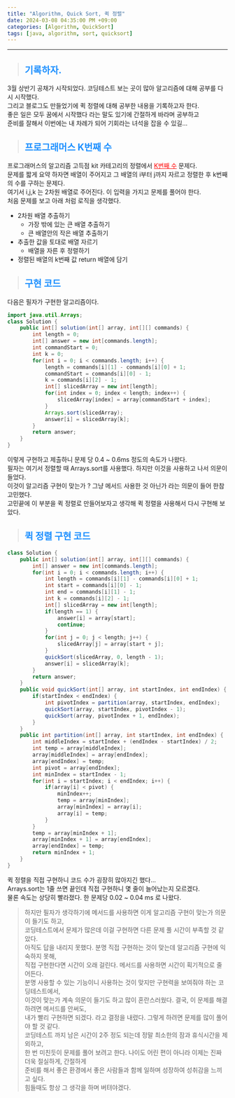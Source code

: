 ```yaml
---
title: "Algorithm, Quick Sort, 퀵 정렬"
date: 2024-03-08 04:35:00 PM +09:00
categories: [Algorithm, QuickSort]
tags: [java, algorithm, sort, quicksort]
---
```

***

>## <span style='color:#1E90FF'>기록하자.</span>
3월 상반기 공채가 시작되었다. 코딩테스트 보는 곳이 많아 알고리즘에 대해 공부를 다시 시작했다. <br>
그리고 블로그도 만들었기에 퀵 정렬에 대해 공부한 내용을 기록하고자 한다. <br>
좋은 일은 모두 꿈에서 시작했다 라는 말도 있기에 간절하게 바라며 공부하고 <br>
준비를 잘해서 이번에는 내 차례가 되어 기회라는 녀석을 잡을 수 있길...

>## <span style='color:#1E90FF'>프로그래머스 K번째 수</span>
프로그래머스의 알고리즘 고득점 kit 카테고리의 정렬에서 <a href='https://school.programmers.co.kr/learn/courses/30/parts/12198' target='_blank' style='color:red'>K번째 수</a> 문제다. <br>
문제를 짧게 요약 하자면 배열이 주어지고 그 배열의 i부터 j까지 자르고 정렬한 후 k번째의 수를 구하는 문제다. <br>
여기서 i,j,k 는 2차원 배열로 주어진다. 이 입력을 가지고 문제를 풀어야 한다. <br>
처음 문제를 보고 아래 처럼 로직을 생각했다. <br>
- 2차원 배열 추출하기
    - 가장 밖에 있는 큰 배열 추출하기
    - 큰 배열안의 작은 배열 추출하기
- 추출한 값을 토대로 배열 자르기
    - 배열을 자른 후 정렬하기
- 정렬된 배열의 k번째 값 return 배열에 담기 <br>

>## <span style='color:#1E90FF'>구현 코드</span>
다음은 필자가 구현한 알고리즘이다.
```java
import java.util.Arrays;
class Solution {
    public int[] solution(int[] array, int[][] commands) {
        int length = 0;
        int[] answer = new int[commands.length];
        int commandStart = 0;
        int k = 0;
        for(int i = 0; i < commands.length; i++) {
            length = commands[i][1] - commands[i][0] + 1;
            commandStart = commands[i][0] - 1;
            k = commands[i][2] - 1;
            int[] slicedArray = new int[length];
            for(int index = 0; index < length; index++) {
                slicedArray[index] = array[commandStart + index];
            }
            Arrays.sort(slicedArray);
            answer[i] = slicedArray[k];
        }
        return answer;
    }
}
```
이렇게 구현하고 제출하니 문제 당 0.4 ~ 0.6ms 정도의 속도가 나왔다. <br>
필자는 여기서 정렬할 때 Arrays.sort를 사용했다. 하지만 이것을 사용하고 나서 의문이 들었다. <br>
이것이 알고리즘 구현이 맞는가 ? 그냥 메서드 사용한 것 아닌가 라는 의문이 들어 한참 고민했다. <br>
고민끝에 이 부분을 퀵 정렬로 만들어보자고 생각해 퀵 정렬을 사용해서 다시 구현해 보았다.

>## <span style='color:#1E90FF'>퀵 정렬 구현 코드</span>
```java
class Solution {
    public int[] solution(int[] array, int[][] commands) {
        int[] answer = new int[commands.length];
        for(int i = 0; i < commands.length; i++) {
            int length = commands[i][1] - commands[i][0] + 1;
            int start = commands[i][0] - 1;
            int end = commands[i][1] - 1;
            int k = commands[i][2] - 1;
            int[] slicedArray = new int[length];
            if(length == 1) {
                answer[i] = array[start];
                continue;
            }
            for(int j = 0; j < length; j++) {
                slicedArray[j] = array[start + j];
            }
            quickSort(slicedArray, 0, length - 1);
            answer[i] = slicedArray[k];
        }
        return answer;
    }
    public void quickSort(int[] array, int startIndex, int endIndex) {
        if(startIndex < endIndex) {
            int pivotIndex = partition(array, startIndex, endIndex);
            quickSort(array, startIndex, pivotIndex - 1);
            quickSort(array, pivotIndex + 1, endIndex);
        }
    }
    public int partition(int[] array, int startIndex, int endIndex) {
        int middleIndex = startIndex + (endIndex - startIndex) / 2;
        int temp = array[middleIndex];
        array[middleIndex] = array[endIndex];
        array[endIndex] = temp;
        int pivot = array[endIndex];
        int minIndex = startIndex - 1;
        for(int i = startIndex; i < endIndex; i++) {
            if(array[i] < pivot) {
                minIndex++;
                temp = array[minIndex];
                array[minIndex] = array[i];
                array[i] = temp;
            }
        }
        temp = array[minIndex + 1];
        array[minIndex + 1] = array[endIndex];
        array[endIndex] = temp;
        return minIndex + 1;
    }
}
```
퀵 정렬을 직접 구현하니 코드 수가 굉장히 많아지긴 했다... <br>
Arrays.sort는 1줄 쓰면 끝인데 직접 구현하니 몇 줄이 늘어났는지 모르겠다. <br>
물론 속도는 상당히 빨라졌다. 한 문제당 0.02 ~ 0.04 ms 로 나왔다. <br>


> 하지만 필자가 생각하기에 메서드를 사용하면 이게 알고리즘 구현이 맞는가 의문이 들기도 하고, <br>
코딩테스트에서 문제가 많은데 이걸 구현하면 다른 문제 풀 시간이 부족할 것 같았다. <br>
아직도 답을 내리지 못했다. 분명 직접 구현하는 것이 맞는데 알고리즘 구현에 익숙하지 못해, <br>
직접 구현한다면 시간이 오래 걸린다. 메서드를 사용하면 시간이 획기적으로 줄어든다. <br>
분명 사용할 수 있는 기능이니 사용하는 것이 맞지만 구현력을 보여줘야 하는 코딩테스트에서, <br>
이것이 맞는가 계속 의문이 들기도 하고 많이 혼란스러웠다. 결국, 이 문제를 해결하려면 메서드를 안써도, <br>
내가 빨리 구현하면 되겠다. 라고 결정을 내렸다. 그렇게 하려면 문제를 많이 풀어야 할 것 같다. <br>
코딩테스트 까지 남은 시간이 2주 정도 되는데 정말 최소한의 잠과 휴식시간을 제외하고, <br>
한 번 미친듯이 문제를 풀어 보려고 한다. 나이도 어린 편이 아니라 이제는 진짜 더욱 절실하게, 간절하게 <br>
준비를 해서 좋은 환경에서 좋은 사람들과 함께 일하며 성장하여 성취감을 느끼고 싶다. <br>
힘들때도 항상 그 생각을 하며 버텨야겠다.